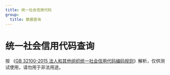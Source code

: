 ```yaml
---
title: 统一社会信用代码
group:
  title: 数据查询
---
```


# 统一社会信用代码查询

<Alert type="warning">
  按 《<a href="https://zh.wikisource.org/zh-hans/GB_32100-2015_法人和其他组织统一社会信用代码编码规则" target="_blank">GB 32100-2015 法人和其他组织统一社会信用代码编码规则</a>》解析，仅供测试使用，请勿用于非法用途。
</Alert>

<code src="./index.tsx" inline />

